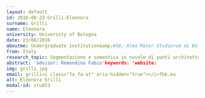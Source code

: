 ```yaml
---
layout: default 
id: 2016-08-23-Grilli-Eleonora
surname: Grilli
name: Eleonora
university: University of Bologna
date: 23/08/2016
aboutme: Undergraduate institution&amp;#58; Alma Mater Studiorum di Bologna \xe2\x80\x93 Facolt\xc3\xa0 di Ingegneria dei Sistemi Edilizi e Urbani \xe2\x80\x93 Ravenna Research fields&amp;#58; Automatic segmentation of Point Cloud to facilitate the BIM approach. Working in 3DOM research unit, FBK Trento, Italy.
from: Italy
research_topic: Segmentazione e semantica in nuvole di punti architettoniche
abstract: 'advisor: Remondino Fabio'keywords: 'website: 
img: grilli.jpg
email: grilli<i class="fa fa-at" aria-hidden="true"></i>fbk.eu
alt: Eleonora Grilli
modal-id: stud53
---
```

